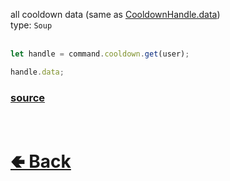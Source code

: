 all cooldown data (same as [CooldownHandle.data](https://github.com/paigeroid/noscord.js/wiki/Commands.SlashCommand.CooldownHandle.data))<br>
type: `Soup`<br><br>

```js
let handle = command.cooldown.get(user);

handle.data;
```

### [source](https://github.com/paigeroid/noscord.js/blob/main/src/Services/CommandService/custard/CooldownHandle.js)


<br> <h1> [🢀 Back](https://github.com/paigeroid/noscord.js/wiki/Commands.SlashCommand.CooldownHandle.CooldownUserHandle) </h1>